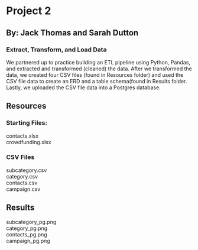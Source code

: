 # Project 2 #

## By: Jack Thomas and Sarah Dutton

### Extract, Transform, and Load Data ###

We partnered up to practice building an ETL pipeline using Python, Pandas, and extracted and transformed (cleaned) the data. 
After we transformed the data, we created four CSV files (found in Resources folder) and used the CSV file data to create an ERD and a table schema(found in Results folder. 
Lastly, we uploaded the CSV file data into a Postgres database.

## Resources  ##

### Starting Files: ###
contacts.xlsx \
crowdfunding.xlsx 

### CSV Files ###
subcategory.csv \
category.csv \
contacts.csv \
campaign.csv 

## Results ##
subcategory_pg.png \
category_pg.png \
contacts_pg.png \
campaign_pg.png 
